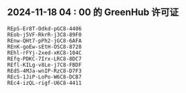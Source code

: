 ## 2024-11-18 04 : 00 的 GreenHub 许可证
```
REpS-Er8T-Odkd-pGC8-4406
REob-j5VF-RkrR-j3C8-89F0
REnw-QHt7-pPh2-jGC8-6AFA
REnK-goEw-sEtH-OSC8-8728
REhl-rFYj-2xed-xKC8-104C
REfq-PDKC-7Irx-LRC8-8DC7
REfl-KILg-v8Le-j7C8-FBDF
REdS-4MJa-wnIP-RzC8-D7F3
REcS-1JiP-LoPo-W6C8-DCB7
REc4-izQL-rigf-U6C8-4411
```

